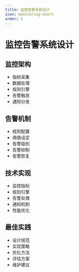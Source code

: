 ```yaml
---
title: 监控告警系统设计
icon: monitoring-alert
order: 5
---
```


# 监控告警系统设计

## 监控架构
- 指标采集
- 数据处理
- 规则引擎
- 告警触发
- 通知分发

## 告警机制
- 规则配置
- 阈值设定
- 告警级别
- 告警抑制
- 告警恢复

## 技术实现
- 监控指标
- 规则引擎
- 告警处理
- 通知机制
- 性能优化

## 最佳实践
- 设计规范
- 实现策略
- 优化方法
- 评估方案
- 维护建议
